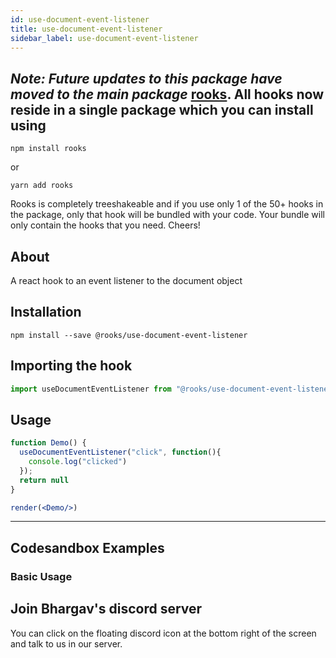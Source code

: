 ```yaml
---
id: use-document-event-listener
title: use-document-event-listener
sidebar_label: use-document-event-listener
---
```



## *Note: Future updates to this package have moved to the main package* [rooks](https://npmjs.com/package/rooks). All hooks now reside in a single package which you can install using

    npm install rooks

or

    yarn add rooks

Rooks is completely treeshakeable and if you use only 1 of the 50+ hooks in the package, only that hook will be bundled with your code. Your bundle will only contain the hooks that you need. Cheers!

    

## About

A react hook to an event listener to the document object

[//]: # "Main"

## Installation

    npm install --save @rooks/use-document-event-listener

## Importing the hook

```javascript
import useDocumentEventListener from "@rooks/use-document-event-listener"
```

## Usage

```jsx
function Demo() {
  useDocumentEventListener("click", function(){
    console.log("clicked")
  });
  return null
}

render(<Demo/>)
```


---

## Codesandbox Examples

### Basic Usage    



## Join Bhargav's discord server
You can click on the floating discord icon at the bottom right of the screen and talk to us in our server.

    